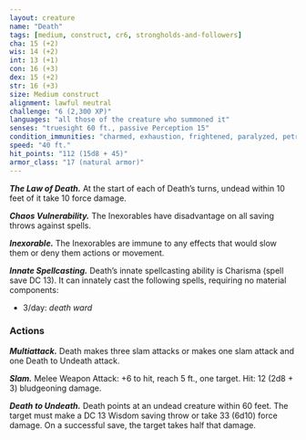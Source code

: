 ```yaml
---
layout: creature
name: "Death"
tags: [medium, construct, cr6, strongholds-and-followers]
cha: 15 (+2)
wis: 14 (+2)
int: 13 (+1)
con: 16 (+3)
dex: 15 (+2)
str: 16 (+3)
size: Medium construct
alignment: lawful neutral
challenge: "6 (2,300 XP)"
languages: "all those of the creature who summoned it"
senses: "truesight 60 ft., passive Perception 15"
condition_immunities: "charmed, exhaustion, frightened, paralyzed, petrified, poisoned"
speed: "40 ft."
hit_points: "112 (15d8 + 45)"
armor_class: "17 (natural armor)"
---
```


***The Law of Death.*** At the start of each of
Death’s turns, undead within 10 feet of it take 10
force damage.

***Chaos Vulnerability.*** The Inexorables have disadvantage
on all saving throws against spells.

***Inexorable.*** The Inexorables are immune to any
effects that would slow them or deny them
actions or movement.

***Innate Spellcasting.*** Death’s innate spellcasting
ability is Charisma (spell save DC 13). It can
innately cast the following spells, requiring no
material components:

* 3/day: <i>death ward</i>

### Actions

***Multiattack.*** Death makes three slam attacks
or makes one slam attack and one Death to
Undeath attack.

***Slam.*** Melee Weapon Attack: +6 to hit, reach 5 ft.,
one target. Hit: 12 (2d8 + 3) bludgeoning damage.

***Death to Undeath.*** Death points at an undead
creature within 60 feet. The target must make
a DC 13 Wisdom saving throw or take 33 (6d10)
force damage. On a successful save, the target
takes half that damage.
